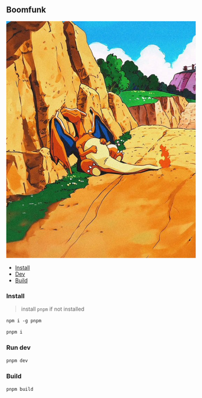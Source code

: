 ## Boomfunk

[![demo_video](./docs/charizard_chillin.png)](./docs/demo_kitty_stabby_3.mp4)


- [Install](###install)
- [Dev](###run-dev)
- [Build](###build)


### Install

> install `pnpm` if not installed
```
npm i -g pnpm
```

```bash
pnpm i
```


### Run dev
```bash
pnpm dev
```


### Build
```bash
pnpm build
```


